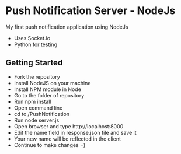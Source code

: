 Push Notification Server - NodeJs
==================================

My first push notification application using NodeJs

 * Uses Socket.io
 * Python for testing

 Getting Started
 ----------------

  * Fork the repository
  * Install NodeJS on your machine
  * Install NPM module in Node
  * Go to the folder of repository
  * Run npm install
  * Open command line
  * cd to /PushNotification
  * Run node server.js
  * Open browser and type http://localhost:8000
  * Edit the name field in response.json file and save it
  * Your new name will be reflected in the client
  * Continue to make changes =)
